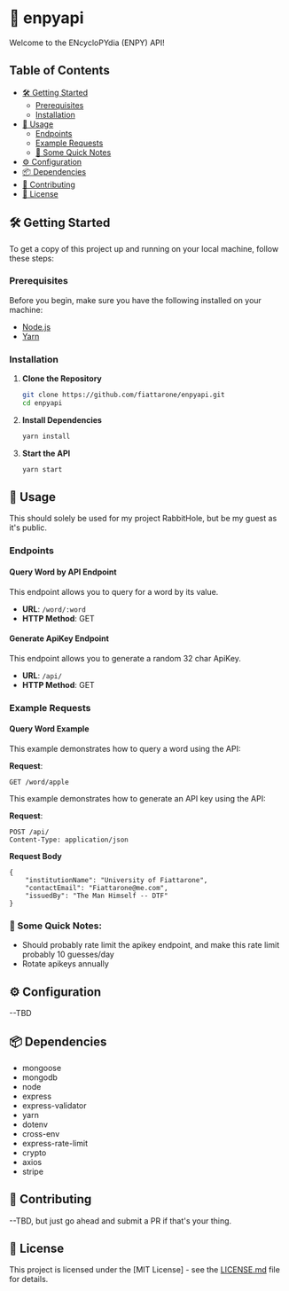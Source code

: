 # 🚀 enpyapi

Welcome to the ENcycloPYdia (ENPY) API!

## Table of Contents

-   [🛠️ Getting Started](#️️-getting-started)
    -   [Prerequisites](#prerequisites)
    -   [Installation](#installation)
-   [🚀 Usage](#-usage)
    -   [Endpoints](#endpoints)
    -   [Example Requests](#example-requests)
    -   [📝 Some Quick Notes](#📝-some-quick-notes)
-   [⚙️ Configuration](#️-configuration)
-   [📦 Dependencies](#-dependencies)
-   [🤝 Contributing](#-contributing)
-   [📝 License](#-license)

## 🛠️ Getting Started

To get a copy of this project up and running on your local machine, follow these steps:

### Prerequisites

Before you begin, make sure you have the following installed on your machine:

-   [Node.js](https://nodejs.org/)
-   [Yarn](https://yarnpkg.com/)

### Installation

1. **Clone the Repository**

    ```bash
    git clone https://github.com/fiattarone/enpyapi.git
    cd enpyapi

    ```

2. **Install Dependencies**

    ```bash
    yarn install

    ```

3. **Start the API**

    ```bash
    yarn start

    ```

## 🚀 Usage

This should solely be used for my project RabbitHole, but be my guest as it's public.

### Endpoints

#### Query Word by API Endpoint

This endpoint allows you to query for a word by its value.

-   **URL**: `/word/:word`
-   **HTTP Method**: GET

#### Generate ApiKey Endpoint

This endpoint allows you to generate a random 32 char ApiKey.

-   **URL**: `/api/`
-   **HTTP Method**: GET

### Example Requests

#### Query Word Example

This example demonstrates how to query a word using the API:

**Request**:

```http
GET /word/apple
```

This example demonstrates how to generate an API key using the API:

**Request**:

```http
POST /api/
Content-Type: application/json
```

**Request Body**

```
{
    "institutionName": "University of Fiattarone",
    "contactEmail": "Fiattarone@me.com",
    "issuedBy": "The Man Himself -- DTF"
}
```

### 📝 Some Quick Notes:

-   Should probably rate limit the apikey endpoint, and make this rate limit probably 10 guesses/day
-   Rotate apikeys annually

## ⚙️ Configuration

--TBD

## 📦 Dependencies

-   mongoose
-   mongodb
-   node
-   express
-   express-validator
-   yarn
-   dotenv
-   cross-env
-   express-rate-limit
-   crypto
-   axios
-   stripe

## 🤝 Contributing

--TBD, but just go ahead and submit a PR if that's your thing.

## 📝 License

This project is licensed under the [MIT License] - see the [LICENSE.md](LICENSE.md) file for details.

```

```
